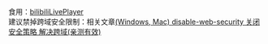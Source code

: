 食用：[bilibiliLivePlayer](https://punchly.github.io/bilibiliLivePlayer)
<br>
建议禁掉跨域安全限制：相关文章[(Windows, Mac) disable-web-security 关闭安全策略 解决跨域(亲测有效)](https://www.cnblogs.com/hzb462606/p/14596810.html)
